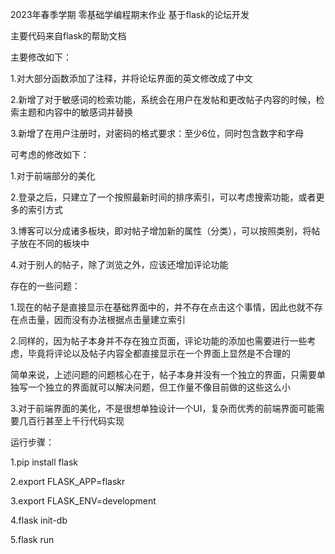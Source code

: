 2023年春季学期 零基础学编程期末作业 基于flask的论坛开发

主要代码来自flask的帮助文档

主要修改如下：

1.对大部分函数添加了注释，并将论坛界面的英文修改成了中文

2.新增了对于敏感词的检索功能，系统会在用户在发帖和更改帖子内容的时候，检索主题和内容中的敏感词并替换

3.新增了在用户注册时，对密码的格式要求：至少6位，同时包含数字和字母

可考虑的修改如下：

1.对于前端部分的美化

2.登录之后，只建立了一个按照最新时间的排序索引，可以考虑搜索功能，或者更多的索引方式

3.博客可以分成诸多板块，即对帖子增加新的属性（分类），可以按照类别，将帖子放在不同的板块中

4.对于别人的帖子，除了浏览之外，应该还增加评论功能

存在的一些问题：

1.现在的帖子是直接显示在基础界面中的，并不存在点击这个事情，因此也就不存在点击量，因而没有办法根据点击量建立索引

2.同样的，因为帖子本身并不存在独立页面，评论功能的添加也需要进行一些考虑，毕竟将评论以及帖子内容全都直接显示在一个界面上显然是不合理的

简单来说，上述问题的问题核心在于，帖子本身并没有一个独立的界面，只需要单独写一个独立的界面就可以解决问题，但工作量不像目前做的这些这么小

3.对于前端界面的美化，不是很想单独设计一个UI，复杂而优秀的前端界面可能需要几百行甚至上千行代码实现

运行步骤：

1.pip install flask

2.export FLASK_APP=flaskr

3.export FLASK_ENV=development

4.flask init-db

5.flask run